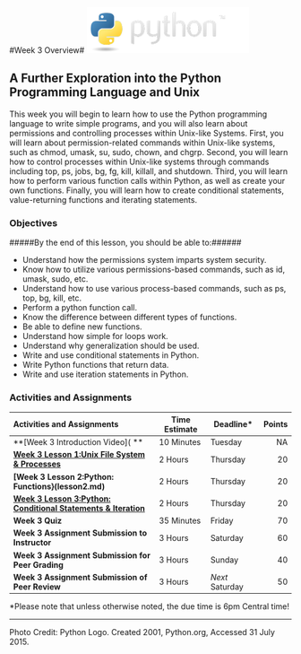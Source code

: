 #Week 3 Overview#
![python logo](images/python-logo.png)
## A Further Exploration into the Python Programming Language and Unix ##

This week you will begin to learn how to use the Python programming language to write simple programs, and you will also learn about permissions and controlling processes within Unix-like Systems. First, you will learn about permission-related commands within Unix-like systems, such as chmod, umask, su, sudo, chown, and chgrp. Second, you will learn how to control processes within Unix-like systems through commands including top, ps, jobs, bg, fg, kill, killall, and shutdown. Third, you will learn how to perform various function calls within Python, as well as create your own functions. Finally, you will learn how to create conditional statements, value-returning functions and iterating statements.

### Objectives ###

#####By the end of this lesson, you should be able to:######

- Understand how the permissions system imparts system security.
- Know how to utilize various permissions-based commands, such as id, umask, sudo, etc. 
- Understand how to use various process-based commands, such as ps, top, bg, kill, etc.
- Perform a python function call.
- Know the difference between different types of functions.
- Be able to define new functions.
- Understand how simple for loops work.
- Understand why generalization should be used.
- Write and use conditional statements in Python.
- Write Python functions that return data.
- Write and use iteration statements in Python.

### Activities and Assignments ###

|Activities and Assignments | Time Estimate | Deadline* | Points|
|:------| -----|-------|----------:|
|**[Week 3 Introduction Video]( **|10 Minutes|Tuesday|NA|
|**[Week 3 Lesson 1:Unix File System & Processes](lesson1.md)**| 2 Hours |Thursday| 20|
|**[Week 3 Lesson 2:Python: Functions}(lesson2.md)**| 2 Hours | Thursday | 20 |
|**[Week 3 Lesson 3:Python: Conditional Statements & Iteration](lesson3.md)**| 2 Hours | Thursday| 20 |
|**Week 3 Quiz**| 35 Minutes | Friday | 70|
|**Week 3 Assignment Submission to Instructor**| 3 Hours | Saturday | 60 | 
|**Week 3 Assignment Submission for Peer Grading**| 3 Hours | Sunday | 40| 
|**Week 3 Assignment Submission of Peer Review**| 3 Hours | *Next* Saturday | 50| 

*Please note that unless otherwise noted, the due time is 6pm Central time!

----------
 
Photo Credit: Python Logo. Created 2001, Python.org, Accessed 31 July 2015.
